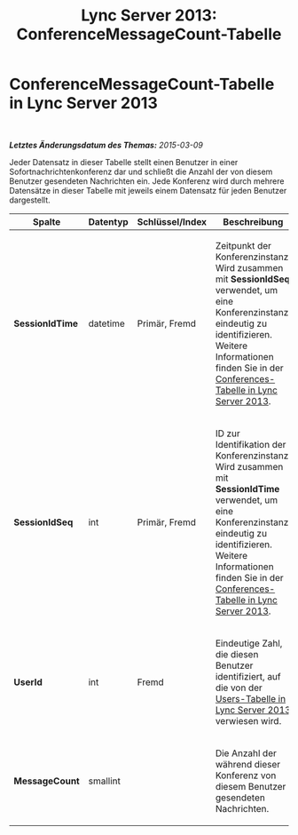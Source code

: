 ﻿---
title: 'Lync Server 2013: ConferenceMessageCount-Tabelle'
TOCTitle: ConferenceMessageCount-Tabelle
ms:assetid: 78569dbf-5217-42fa-ba1a-4380f56e2a3d
ms:mtpsurl: https://technet.microsoft.com/de-de/library/Gg398590(v=OCS.15)
ms:contentKeyID: 49294461
ms.date: 05/19/2016
mtps_version: v=OCS.15
ms.translationtype: HT
---

# ConferenceMessageCount-Tabelle in Lync Server 2013

 

_**Letztes Änderungsdatum des Themas:** 2015-03-09_

Jeder Datensatz in dieser Tabelle stellt einen Benutzer in einer Sofortnachrichtenkonferenz dar und schließt die Anzahl der von diesem Benutzer gesendeten Nachrichten ein. Jede Konferenz wird durch mehrere Datensätze in dieser Tabelle mit jeweils einem Datensatz für jeden Benutzer dargestellt.


<table>
<colgroup>
<col style="width: 25%" />
<col style="width: 25%" />
<col style="width: 25%" />
<col style="width: 25%" />
</colgroup>
<thead>
<tr class="header">
<th>Spalte</th>
<th>Datentyp</th>
<th>Schlüssel/Index</th>
<th>Beschreibung</th>
</tr>
</thead>
<tbody>
<tr class="odd">
<td><p><strong>SessionIdTime</strong></p></td>
<td><p>datetime</p></td>
<td><p>Primär, Fremd</p></td>
<td><p>Zeitpunkt der Konferenzinstanz. Wird zusammen mit <strong>SessionIdSeq</strong> verwendet, um eine Konferenzinstanz eindeutig zu identifizieren. Weitere Informationen finden Sie in der <a href="lync-server-2013-conferences-table.md">Conferences-Tabelle in Lync Server 2013</a>.</p></td>
</tr>
<tr class="even">
<td><p><strong>SessionIdSeq</strong></p></td>
<td><p>int</p></td>
<td><p>Primär, Fremd</p></td>
<td><p>ID zur Identifikation der Konferenzinstanz. Wird zusammen mit <strong>SessionIdTime</strong> verwendet, um eine Konferenzinstanz eindeutig zu identifizieren. Weitere Informationen finden Sie in der <a href="lync-server-2013-conferences-table.md">Conferences-Tabelle in Lync Server 2013</a>.</p></td>
</tr>
<tr class="odd">
<td><p><strong>UserId</strong></p></td>
<td><p>int</p></td>
<td><p>Fremd</p></td>
<td><p>Eindeutige Zahl, die diesen Benutzer identifiziert, auf die von der <a href="lync-server-2013-users-table.md">Users-Tabelle in Lync Server 2013</a> verwiesen wird.</p></td>
</tr>
<tr class="even">
<td><p><strong>MessageCount</strong></p></td>
<td><p>smallint</p></td>
<td><p> </p></td>
<td><p>Die Anzahl der während dieser Konferenz von diesem Benutzer gesendeten Nachrichten.</p></td>
</tr>
</tbody>
</table>

